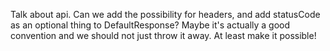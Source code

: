 Talk about api.
Can we add the possibility for headers, and add statusCode as an optional thing to DefaultResponse? Maybe it's actually a good convention and we should not just throw it away. At least make it possible!
